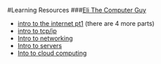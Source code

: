 #Learning Resources
###[Eli The Computer Guy](https://www.youtube.com/user/elithecomputerguy)

- [intro to the internet pt1](https://www.youtube.com/watch?v=DTQV7_HwF58)
  (there are 4 more parts)
- [intro to tcp/ip](https://www.youtube.com/watch?v=EkNq4TrHP)
- [Intro to networking](https://www.youtube.com/watch?v=rL8RSFQG8do&index=1&list=PLF360ED1082F6F2A5)
- [Intro to servers](https://www.youtube.com/watch?v=CDxaRfwzFrs&index=13&list=PLF360ED1082F6F2A5)
- [Into to cloud computing](https://www.youtube.com/watch?v=QYzJl0Zrc4M&index=17&list=PLF360ED1082F6F2A5)
